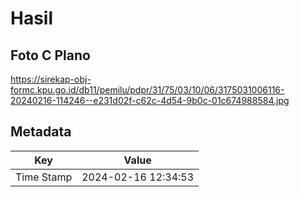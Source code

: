 # Hasil

## Foto C Plano

https://sirekap-obj-formc.kpu.go.id/db11/pemilu/pdpr/31/75/03/10/06/3175031006116-20240216-114246--e231d02f-c62c-4d54-9b0c-01c674988584.jpg


## Metadata

| Key        | Value               |
| ---------- | ------------------- |
| Time Stamp | 2024-02-16 12:34:53 |



